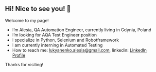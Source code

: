 ## Hi! Nice to see you! 👋


Welcome to my page!

- I’m Alesia, QA Automation Engineer, currently living in Gdynia, Poland
- I’m looking for AQA Test Engineer position
- I specialize in Python, Selenium and Robotframework
- I am currently interning in Automated Testing 
-  How to reach me: lukyanenko.alesia@gmail.com, linkedin: [LinkedIn Profile](https://www.linkedin.com/in/alesia-lukyanenko-07479328b/)

Thanks for visiting!
